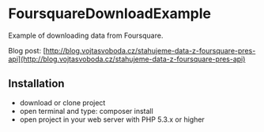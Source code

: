 # FoursquareDownloadExample

Example of downloading data from Foursquare.

Blog post: [http://blog.vojtasvoboda.cz/stahujeme-data-z-foursquare-pres-api](http://blog.vojtasvoboda.cz/stahujeme-data-z-foursquare-pres-api)

## Installation

- download or clone project
- open terminal and type: composer install
- open project in your web server with PHP 5.3.x or higher
